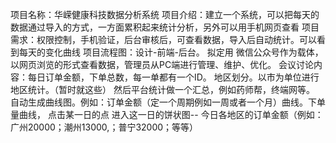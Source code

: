 项目名称：华嵘健康科技数据分析系统
项目介绍：建立一个系统，可以把每天的数据通过导入的方式，一方面累积起来统计分析，另外可以用手机网页查看
项目需求：权限控制，手机验证，后台审核后，可查看数据，导入后自动统计。可以看到每天的变化曲线
项目流程图：设计-前端-后台。
拟定用 微信公众号作为载体，以网页浏览的形式查看数据，管理员从PC端进行管理、维护、优化。
会议讨论内容：每日订单金额，下单总数，每一单都有一个ID。
地区划分。以市为单位进行地区统计。（暂时就这些）
    然后平台统计做一个汇总，例如药师帮，终端网等。
    自动生成曲线图。例如：订单金额（定一个周期例如一周或者一个月）曲线。下单量曲线，
    点击某一日的点 进入这一日的饼状图-- 今日各地区的订单金额（例如：广州20000；潮州13000,；普宁32000；等等）
